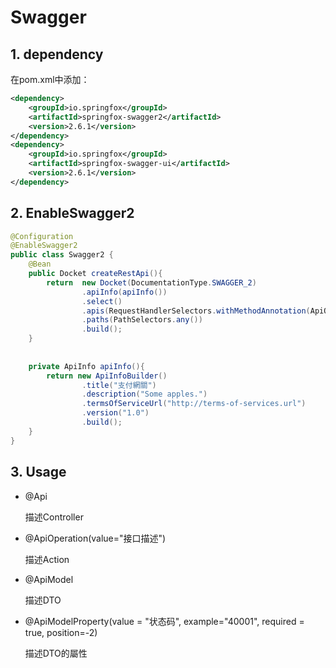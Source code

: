 # Swagger

## 1. dependency

在pom.xml中添加：
```xml
<dependency>  
    <groupId>io.springfox</groupId>  
    <artifactId>springfox-swagger2</artifactId>  
    <version>2.6.1</version>  
</dependency>  
<dependency>  
    <groupId>io.springfox</groupId>  
    <artifactId>springfox-swagger-ui</artifactId>  
    <version>2.6.1</version>  
</dependency>  

```
## 2. EnableSwagger2

```java
@Configuration  
@EnableSwagger2  
public class Swagger2 {  
    @Bean  
    public Docket createRestApi(){  
        return  new Docket(DocumentationType.SWAGGER_2)  
                .apiInfo(apiInfo())  
                .select()  
                .apis(RequestHandlerSelectors.withMethodAnnotation(ApiOperation.class))  
                .paths(PathSelectors.any())  
                .build();  
    }  
  
  
    private ApiInfo apiInfo(){  
        return new ApiInfoBuilder()  
                .title("支付網關")  
                .description("Some apples.")  
                .termsOfServiceUrl("http://terms-of-services.url")  
                .version("1.0")  
                .build();  
    }  
}  
```

## 3. Usage


* @Api

  描述Controller
* @ApiOperation(value="接口描述")  
  
  描述Action
* @ApiModel
  
  描述DTO
* @ApiModelProperty(value = "状态码", example="40001", required = true, position=-2) 
  
  描述DTO的屬性
